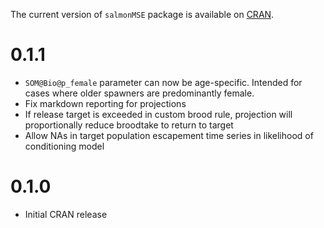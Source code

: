 The current version of `salmonMSE` package is available on [CRAN](https://cran.r-project.org/package=salmonMSE).

# 0.1.1

- `SOM@Bio@p_female` parameter can now be age-specific. Intended for cases where older spawners are predominantly female. 
- Fix markdown reporting for projections
- If release target is exceeded in custom brood rule, projection will proportionally reduce broodtake to return to target
- Allow NAs in target population escapement time series in likelihood of conditioning model

# 0.1.0

- Initial CRAN release
